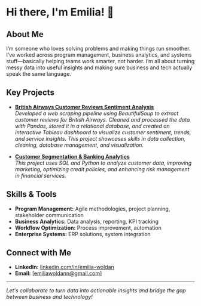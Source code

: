 # Hi there, I'm Emilia! 👋

## About Me

I’m someone who loves solving problems and making things run smoother. I’ve worked across program management, business analytics, and systems stuff—basically helping teams work smarter, not harder. I’m all about turning messy data into useful insights and making sure business and tech actually speak the same language.

## Key Projects

- **[British Airways Customer Reviews Sentiment Analysis](https://github.com/ewoldan/Web-Scraping-for-Customer-Sentiment.git)**  
  *Developed a web scraping pipeline using BeautifulSoup to extract customer reviews for British Airways. Cleaned and processed the data with Pandas, stored it in a relational database, and created an interactive Tableau dashboard to visualize customer sentiment, trends, and service insights. This project showcases skills in data collection, cleaning, database management, and visualization.*

- **[Customer Segmentation & Banking Analytics](https://github.com/ewoldan/Customer-Segmentation-Banking-Analytics)**  
  *This project uses SQL and Python to analyze customer data, improving marketing, optimizing credit policies, and enhancing risk management in financial services.*

## Skills & Tools

- **Program Management:** Agile methodologies, project planning, stakeholder communication
- **Business Analytics:** Data analysis, reporting, KPI tracking
- **Workflow Optimization:** Process improvement, automation
- **Enterprise Systems:** ERP solutions, system integration

## Connect with Me

- **LinkedIn:** [linkedin.com/in/emilia-woldan](https://www.linkedin.com/in/emilia-woldan/)
- **Email:** [emiliawoldann@gmail.com]

---

*Let's collaborate to turn data into actionable insights and bridge the gap between business and technology!*
